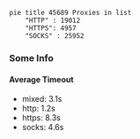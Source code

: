 
```mermaid
pie title 45689 Proxies in list
    "HTTP" : 19012
    "HTTPS": 4957
    "SOCKS" : 25952
```

### Some Info
#### Average Timeout

- mixed: 3.1s
- http: 1.2s
- https: 8.3s
- socks: 4.6s